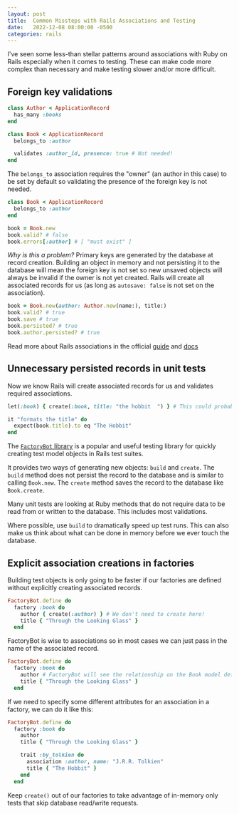 ```yaml
---
layout: post
title:  Common Missteps with Rails Associations and Testing
date:   2022-12-08 08:00:00 -0500
categories: rails
---
```


I've seen some less-than stellar patterns around associations with Ruby on Rails especially when it comes to testing. These can make code more complex than necessary and make testing slower and/or more difficult.

## Foreign key validations

```rb
class Author < ApplicationRecord
  has_many :books
end

class Book < ApplicationRecord
  belongs_to :author

  validates :author_id, presence: true # Not needed!
end
```

The `belongs_to` association requires the "owner" (an author in this case) to be set by default so validating the presence of the foreign key is not needed.

```rb
class Book < ApplicationRecord
  belongs_to :author
end

book = Book.new
book.valid? # false
book.errors[:author] # [ "must exist" ]
```

_Why is this a problem?_ Primary keys are generated by the database at record creation. Building an object in memory and not persisting it to the database will mean the foreign key is not set so new unsaved objects will always be invalid if the owner is not yet created. Rails will create all associated records for us (as long as `autosave: false` is not set on the association).

```rb
book = Book.new(author: Author.new(name:), title:)
book.valid? # true
book.save # true
book.persisted? # true
book.author.persisted? # true
```

Read more about Rails associations in the official [guide](https://guides.rubyonrails.org/association_basics.html) and [docs](https://api.rubyonrails.org/v7.0/classes/ActiveRecord/Associations/ClassMethods.html)

## Unnecessary persisted records in unit tests

Now we know Rails will create associated records for us and validates required associations.

```rb
let(:book) { create(:book, title: "the hobbit  ") } # This could probably be build!

it "formats the title" do
  expect(book.title).to eq "The Hobbit"
end
```

The [`FactoryBot` library](https://github.com/thoughtbot/factory_bot/) is a popular and useful testing library for quickly creating test model objects in Rails test suites.

It provides two ways of generating new objects: `build` and `create`. The `build` method does not persist the record to the database and is similar to calling `Book.new`. The `create` method saves the record to the database like `Book.create`.

Many unit tests are looking at Ruby methods that do not require data to be read from or written to the database. This includes most validations.

Where possible, use `build` to dramatically speed up test runs. This can also make us think about what can be done in memory before we ever touch the database.

## Explicit association creations in factories

Building test objects is only going to be faster if our factories are defined without explicitly creating associated records.

```rb
FactoryBot.define do
  factory :book do
    author { create(:author) } # We don't need to create here!
    title { "Through the Looking Glass" }
  end
```

FactoryBot is wise to associations so in most cases we can just pass in the name of the associated record.

```rb
FactoryBot.define do
  factory :book do
    author # FactoryBot will see the relationship on the Book model definition
    title { "Through the Looking Glass" }
  end
```

If we need to specify some different attributes for an association in a factory, we can do it like this:

```rb
FactoryBot.define do
  factory :book do
    author
    title { "Through the Looking Glass" }

    trait :by_tolkien do
      association :author, name: "J.R.R. Tolkien"
      title { "The Hobbit" }
    end
  end
```

Keep `create()` out of our factories to take advantage of in-memory only tests that skip database read/write requests.
